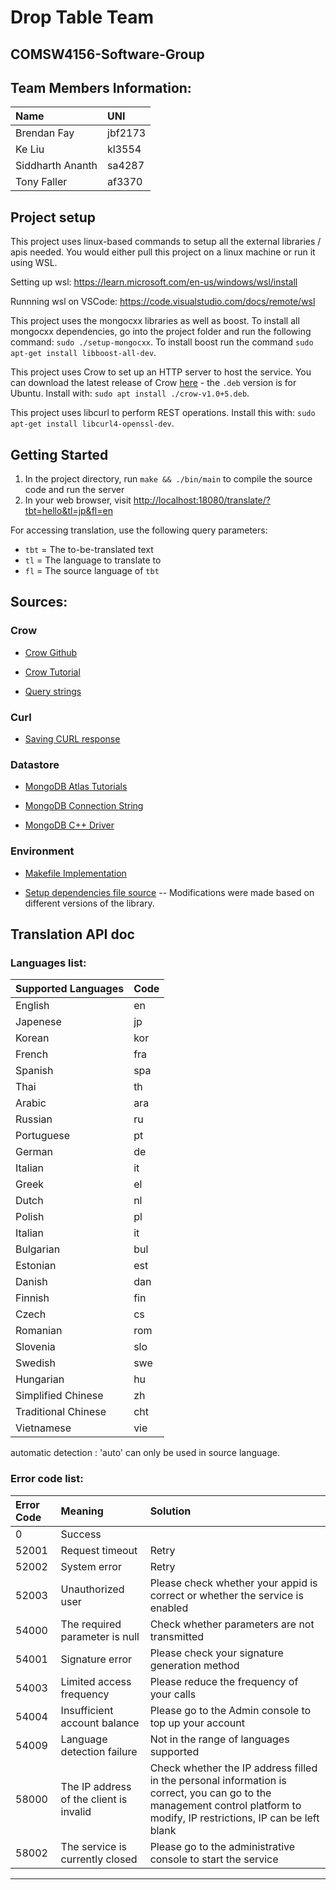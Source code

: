 # Drop Table Team
## COMSW4156-Software-Group

## Team Members Information:
| Name | UNI |
| :-----| :---- |
| Brendan Fay	| jbf2173 |
| Ke Liu | kl3554 |
| Siddharth Ananth | sa4287 |
| Tony Faller | af3370 | 

## Project setup 

This project uses linux-based commands to setup all the external libraries / apis needed. You would either pull this project on a linux machine or run it using WSL.

Setting up wsl: https://learn.microsoft.com/en-us/windows/wsl/install

Runnning wsl on VSCode: https://code.visualstudio.com/docs/remote/wsl

This project uses the mongocxx libraries as well as boost. To install all mongocxx dependencies, go into the project folder and run the following command: `sudo ./setup-mongocxx`. To install boost run the command `sudo apt-get install libboost-all-dev`.

This project uses Crow to set up an HTTP server to host the service. You can download the latest release of Crow [here](https://github.com/CrowCpp/Crow/releases/tag/v1.0+5) - the `.deb` version is for Ubuntu. Install with: `sudo apt install ./crow-v1.0+5.deb`.

This project uses libcurl to perform REST operations. Install this with: `sudo apt-get install libcurl4-openssl-dev`.

## Getting Started
1. In the project directory, run `make && ./bin/main` to compile the source code and run the server
2. In your web browser, visit [http://localhost:18080/translate/?tbt=hello&tl=jp&fl=en](http://localhost:18080/translate/?tbt=hello&tl=jp&fl=en)

For accessing translation, use the following query parameters:
 - `tbt` = The to-be-translated text
 - `tl` = The language to translate to
 - `fl` = The source language of `tbt`

## Sources:

### Crow
* [Crow Github](https://github.com/CrowCpp/Crow)

* [Crow Tutorial](https://crowcpp.org/master/getting_started/your_first_application/)

* [Query strings](https://crowcpp.org/master/guides/query-string/)

### Curl
* [Saving CURL response](https://stackoverflow.com/questions/9786150/save-curl-content-result-into-a-string-in-c)

### Datastore
* [MongoDB Atlas Tutorials](https://mongocxx.org/mongocxx-v3/tutorial/)

* [MongoDB Connection String](https://www.mongodb.com/docs/guides/atlas/connection-string/)

* [MongoDB C++ Driver](https://www.mongodb.com/docs/drivers/cxx/)

### Environment
* [Makefile Implementation](https://github.com/evanugarte/mongocxx-tutorial/blob/09dc4bf76d57fe40cf7154a8eb9e7530d49ab536/Makefile)

* [Setup dependencies file source](https://github.com/evanugarte/mongocxx-tutorial/blob/09dc4bf76d57fe40cf7154a8eb9e7530d49ab536/setup-mongocxx) -- Modifications were made based on different versions of the library.

## Translation API doc
### Languages list:
| Supported Languages | Code |
| :-----| :---- |
| English	| en |
| Japenese | jp |
| Korean | kor |
| French | fra | 
| Spanish	| spa |
| Thai | th |
| Arabic | ara |
| Russian | ru | 
| Portuguese	| pt |
| German | de |
| Italian | it |
| Greek | el | 
| Dutch	| nl |
| Polish | pl |
| Italian | it |
| Bulgarian | bul | 
| Estonian | est |
| Danish | dan |
| Finnish | fin |
| Czech | cs |
| Romanian | rom |
| Slovenia | slo |
| Swedish | swe |
| Hungarian | hu |
| Simplified Chinese | zh |
| Traditional Chinese | cht |
| Vietnamese | vie |

automatic detection : 'auto' can only be used in source language.

### Error code list:
| Error Code | Meaning | Solution |
| :-----| :---- | :---- |
| 0 | Success  |  |
| 52001 | Request timeout | Retry |
| 52002 | System error | Retry |
| 52003 | Unauthorized user | Please check whether your appid is correct or whether the service is enabled |
| 54000 | The required parameter is null | Check whether parameters are not transmitted |
| 54001 | Signature error | Please check your signature generation method |
| 54003 | Limited access frequency | Please reduce the frequency of your calls |
| 54004 | Insufficient account balance | Please go to the Admin console to top up your account |
| 54009 | Language detection failure | Not in the range of languages supported |
| 58000 | The IP address of the client is invalid | Check whether the IP address filled in the personal information is correct, you can go to the management control platform to modify, IP restrictions, IP can be left blank  |
| 58002 | The service is currently closed | Please go to the administrative console to start the service |


---
